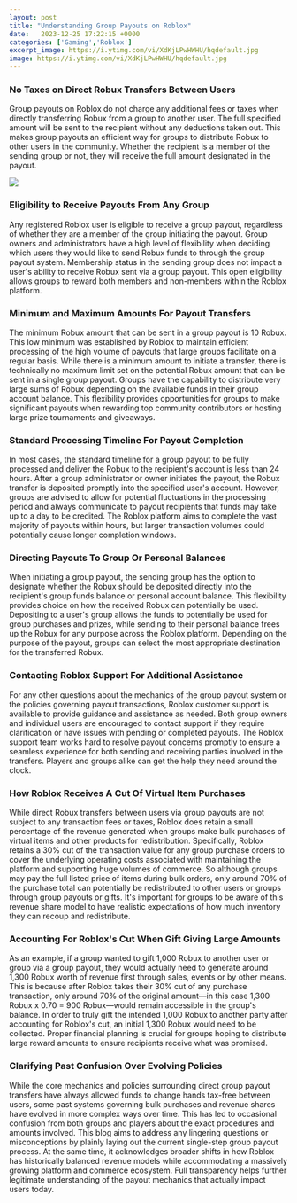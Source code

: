 ```yaml
---
layout: post
title: "Understanding Group Payouts on Roblox"
date:   2023-12-25 17:22:15 +0000
categories: ['Gaming','Roblox']
excerpt_image: https://i.ytimg.com/vi/XdKjLPwHWHU/hqdefault.jpg
image: https://i.ytimg.com/vi/XdKjLPwHWHU/hqdefault.jpg
---
```


### **No Taxes on Direct Robux Transfers Between Users**
Group payouts on Roblox do not charge any additional fees or taxes when directly transferring Robux from a group to another user. The full specified amount will be sent to the recipient without any deductions taken out. This makes group payouts an efficient way for groups to distribute Robux to other users in the community. Whether the recipient is a member of the sending group or not, they will receive the full amount designated in the payout. 

![](https://i.ytimg.com/vi/XdKjLPwHWHU/hqdefault.jpg)
### **Eligibility to Receive Payouts From Any Group**  
Any registered Roblox user is eligible to receive a group payout, regardless of whether they are a member of the group initiating the payout. Group owners and administrators have a high level of flexibility when deciding which users they would like to send Robux funds to through the group payout system. Membership status in the sending group does not impact a user's ability to receive Robux sent via a group payout. This open eligibility allows groups to reward both members and non-members within the Roblox platform.
### **Minimum and Maximum Amounts For Payout Transfers**
The minimum Robux amount that can be sent in a group payout is 10 Robux. This low minimum was established by Roblox to maintain efficient processing of the high volume of payouts that large groups facilitate on a regular basis. While there is a minimum amount to initiate a transfer, there is technically no maximum limit set on the potential Robux amount that can be sent in a single group payout. Groups have the capability to distribute very large sums of Robux depending on the available funds in their group account balance. This flexibility provides opportunities for groups to make significant payouts when rewarding top community contributors or hosting large prize tournaments and giveaways.
### **Standard Processing Timeline For Payout Completion**  
In most cases, the standard timeline for a group payout to be fully processed and deliver the Robux to the recipient's account is less than 24 hours. After a group administrator or owner initiates the payout, the Robux transfer is deposited promptly into the specified user's account. However, groups are advised to allow for potential fluctuations in the processing period and always communicate to payout recipients that funds may take up to a day to be credited. The Roblox platform aims to complete the vast majority of payouts within hours, but larger transaction volumes could potentially cause longer completion windows. 
### **Directing Payouts To Group Or Personal Balances**
When initiating a group payout, the sending group has the option to designate whether the Robux should be deposited directly into the recipient's group funds balance or personal account balance. This flexibility provides choice on how the received Robux can potentially be used. Depositing to a user's group allows the funds to potentially be used for group purchases and prizes, while sending to their personal balance frees up the Robux for any purpose across the Roblox platform. Depending on the purpose of the payout, groups can select the most appropriate destination for the transferred Robux.
### **Contacting Roblox Support For Additional Assistance**
For any other questions about the mechanics of the group payout system or the policies governing payout transactions, Roblox customer support is available to provide guidance and assistance as needed. Both group owners and individual users are encouraged to contact support if they require clarification or have issues with pending or completed payouts. The Roblox support team works hard to resolve payout concerns promptly to ensure a seamless experience for both sending and receiving parties involved in the transfers. Players and groups alike can get the help they need around the clock.
### **How Roblox Receives A Cut Of Virtual Item Purchases**  
While direct Robux transfers between users via group payouts are not subject to any transaction fees or taxes, Roblox does retain a small percentage of the revenue generated when groups make bulk purchases of virtual items and other products for redistribution. Specifically, Roblox retains a 30% cut of the transaction value for any group purchase orders to cover the underlying operating costs associated with maintaining the platform and supporting huge volumes of commerce. So although groups may pay the full listed price of items during bulk orders, only around 70% of the purchase total can potentially be redistributed to other users or groups through group payouts or gifts. It's important for groups to be aware of this revenue share model to have realistic expectations of how much inventory they can recoup and redistribute.
### **Accounting For Roblox's Cut When Gift Giving Large Amounts** 
As an example, if a group wanted to gift 1,000 Robux to another user or group via a group payout, they would actually need to generate around 1,300 Robux worth of revenue first through sales, events or by other means. This is because after Roblox takes their 30% cut of any purchase transaction, only around 70% of the original amount—in this case 1,300 Robux x 0.70 = 900 Robux—would remain accessible in the group's balance. In order to truly gift the intended 1,000 Robux to another party after accounting for Roblox's cut, an initial 1,300 Robux would need to be collected. Proper financial planning is crucial for groups hoping to distribute large reward amounts to ensure recipients receive what was promised.
### **Clarifying Past Confusion Over Evolving Policies**  
While the core mechanics and policies surrounding direct group payout transfers have always allowed funds to change hands tax-free between users, some past systems governing bulk purchases and revenue shares have evolved in more complex ways over time. This has led to occasional confusion from both groups and players about the exact procedures and amounts involved. This blog aims to address any lingering questions or misconceptions by plainly laying out the current single-step group payout process. At the same time, it acknowledges broader shifts in how Roblox has historically balanced revenue models while accommodating a massively growing platform and commerce ecosystem. Full transparency helps further legitimate understanding of the payout mechanics that actually impact users today.